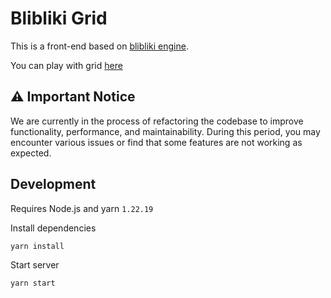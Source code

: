 # Blibliki Grid

This is a front-end based on [blibliki engine](https://github.com/blibliki-js/engine).

You can play with grid [here](https://blibliki-js.github.io/grid)

## ⚠️ Important Notice

We are currently in the process of refactoring the codebase to improve functionality, performance, and maintainability. During this period, you may encounter various issues or find that some features are not working as expected.

## Development

Requires Node.js and yarn `1.22.19`

Install dependencies

```
yarn install
```

Start server

```
yarn start
```
